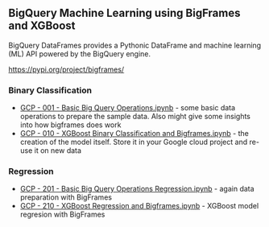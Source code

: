 ## BigQuery Machine Learning using BigFrames and XGBoost

BigQuery DataFrames provides a Pythonic DataFrame and machine learning (ML) API powered by the BigQuery engine.

https://pypi.org/project/bigframes/


### Binary Classification


* [GCP - 001 - Basic Big Query Operations.ipynb](https://github.com/ml-score/Google_Cloud/blob/main/BigQuery/Machine_Learning/XGBoost/GCP%20-%20001%20-%20Basic%20Big%20Query%20Operations.ipynb) - some basic data operations to prepare the sample data. Also might give some insights into how bigframes does work
* [GCP - 010 - XGBoost Binary Classification and Bigframes.ipynb](https://github.com/ml-score/Google_Cloud/blob/main/BigQuery/Machine_Learning/XGBoost/GCP%20-%20010%20-%20XGBoost%20Binary%20Classification%20and%20Bigframes.ipynb) - the creation of the model itself. Store it in your Google cloud project and re-use it on new data

### Regression

* [GCP - 201 - Basic Big Query Operations Regression.ipynb](https://github.com/ml-score/Google_Cloud/blob/main/BigQuery/Machine_Learning/XGBoost/GCP%20-%20201%20-%20Basic%20Big%20Query%20Operations%20Regression.ipynb) - again data preparation with BigFrames
* [GCP - 210 - XGBoost Regression and Bigframes.ipynb](https://github.com/ml-score/Google_Cloud/blob/main/BigQuery/Machine_Learning/XGBoost/GCP%20-%20210%20-%20XGBoost%20Regression%20and%20Bigframes.ipynb) - XGBoost model regresion with BigFrames
  
